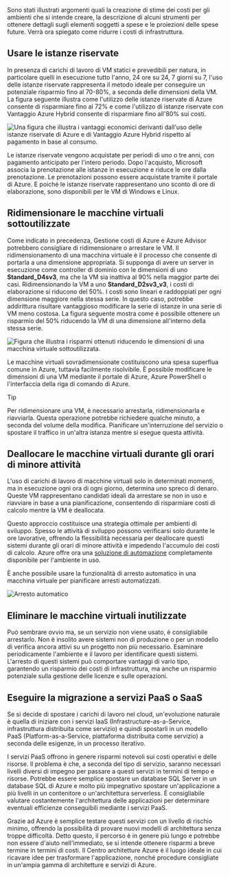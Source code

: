 Sono stati illustrati argomenti quali la creazione di stime dei costi per gli ambienti che si intende creare, la descrizione di alcuni strumenti per ottenere dettagli sugli elementi soggetti a spese e le proiezioni delle spese future. Verrà ora spiegato come ridurre i costi di infrastruttura.

## <a name="use-reserved-instances"></a>Usare le istanze riservate

In presenza di carichi di lavoro di VM statici e prevedibili per natura, in particolare quelli in esecuzione tutto l'anno, 24 ore su 24, 7 giorni su 7, l'uso delle istanze riservate rappresenta il metodo ideale per conseguire un potenziale risparmio fino al 70-80%, a seconda delle dimensioni della VM. La figura seguente illustra come l'utilizzo delle istanze riservate di Azure consente di risparmiare fino al 72% e come l'utilizzo di istanze riservate con Vantaggio Azure Hybrid consente di risparmiare fino all'80% sui costi.

![Una figura che illustra i vantaggi economici derivanti dall'uso delle istanze riservate di Azure e di Vantaggio Azure Hybrid rispetto al pagamento in base al consumo.](../media-drafts/4-savings-coins.png)

Le istanze riservate vengono acquistate per periodi di uno o tre anni, con pagamento anticipato per l'intero periodo. Dopo l'acquisto, Microsoft associa la prenotazione alle istanze in esecuzione e riduce le ore dalla prenotazione. Le prenotazioni possono essere acquistate tramite il portale di Azure. E poiché le istanze riservate rappresentano uno sconto di ore di elaborazione, sono disponibili per le VM di Windows e Linux.

## <a name="right-size-underutilized-virtual-machines"></a>Ridimensionare le macchine virtuali sottoutilizzate

Come indicato in precedenza, Gestione costi di Azure e Azure Advisor potrebbero consigliare di ridimensionare o arrestare le VM. Il ridimensionamento di una macchina virtuale è il processo che consente di portarla a una dimensione appropriata. Si supponga di avere un server in esecuzione come controller di dominio con le dimensioni di uno **Standard_D4sv3**, ma che la VM sia inattiva al 90% nella maggior parte dei casi. Ridimensionando la VM a uno **Standard_D2sv3_v3**, i costi di elaborazione si riducono del 50%. I costi sono lineari e raddoppiati per ogni dimensione maggiore nella stessa serie. In questo caso, potrebbe addirittura risultare vantaggioso modificare la serie di istanze in una serie di VM meno costosa. La figura seguente mostra come è possibile ottenere un risparmio del 50% riducendo la VM di una dimensione all'interno della stessa serie.

![Figura che illustra i risparmi ottenuti riducendo le dimensioni di una macchina virtuale sottoutilizzata.](../media-drafts/4-vm-resize.png)

Le macchine virtuali sovradimensionate costituiscono una spesa superflua comune in Azure, tuttavia facilmente risolvibile. È possibile modificare le dimensioni di una VM mediante il portale di Azure, Azure PowerShell o l'interfaccia della riga di comando di Azure.

> [!TIP]
> Per ridimensionare una VM, è necessario arrestarla, ridimensionarla e riavviarla. Questa operazione potrebbe richiedere qualche minuto, a seconda del volume della modifica. Pianificare un'interruzione del servizio o spostare il traffico in un'altra istanza mentre si esegue questa attività.

## <a name="deallocate-virtual-machines-in-off-hours"></a>Deallocare le macchine virtuali durante gli orari di minore attività

L'uso di carichi di lavoro di macchine virtuali solo in determinati momenti, ma in esecuzione ogni ora di ogni giorno, determina uno spreco di denaro. Queste VM rappresentano candidati ideali da arrestare se non in uso e riavviare in base a una pianificazione, consentendo di risparmiare costi di calcolo mentre la VM è deallocata.

Questo approccio costituisce una strategia ottimale per ambienti di sviluppo. Spesso le attività di sviluppo possono verificarsi solo durante le ore lavorative, offrendo la flessibilità necessaria per deallocare questi sistemi durante gli orari di minore attività e impedendo l'accumulo dei costi di calcolo. Azure offre ora una [soluzione di automazione](https://docs.microsoft.com/azure/automation/automation-solution-vm-management) completamente disponibile per l'ambiente in uso.

È anche possibile usare la funzionalità di arresto automatico in una macchina virtuale per pianificare arresti automatizzati.

![Arresto automatico](../media-drafts/4-vm-auto-shutdown.png)

## <a name="delete-unused-virtual-machines"></a>Eliminare le macchine virtuali inutilizzate 

 Può sembrare ovvio ma, se un servizio non viene usato, è consigliabile arrestarlo. Non è insolito avere sistemi non di produzione o per un modello di verifica ancora attivi su un progetto non più necessario. Esaminare periodicamente l'ambiente e il lavoro per identificare questi sistemi. L'arresto di questi sistemi può comportare vantaggi di vario tipo, garantendo un risparmio dei costi di infrastruttura, ma anche un risparmio potenziale sulla gestione delle licenze e sulle operazioni.

## <a name="migrate-to-paas-or-saas-services"></a>Eseguire la migrazione a servizi PaaS o SaaS 

Se si decide di spostare i carichi di lavoro nel cloud, un'evoluzione naturale è quella di iniziare con i servizi IaaS (Infrastructure-as-a-Service, infrastruttura distribuita come servizio) e quindi spostarli in un modello PaaS (Platform-as-a-Service, piattaforma distribuita come servizio) a seconda delle esigenze, in un processo iterativo.

I servizi PaaS offrono in genere risparmi notevoli sui costi operativi e delle risorse. Il problema è che, a seconda del tipo di servizio, saranno necessari livelli diversi di impegno per passare a questi servizi in termini di tempo e risorse. Potrebbe essere semplice spostare un database SQL Server in un database SQL di Azure e molto più impegnativo spostare un'applicazione a più livelli in un contenitore o un'architettura serverless. È consigliabile valutare costantemente l'architettura delle applicazioni per determinare eventuali efficienze conseguibili mediante i servizi PaaS.  

Grazie ad Azure è semplice testare questi servizi con un livello di rischio minimo, offrendo la possibilità di provare nuovi modelli di architettura senza troppe difficoltà. Detto questo, il percorso è in genere più lungo e potrebbe non essere d'aiuto nell'immediato, se si intende ottenere risparmi a breve termine in termini di costi. Il Centro architetture Azure è il luogo ideale in cui ricavare idee per trasformare l'applicazione, nonché procedure consigliate in un'ampia gamma di architetture e servizi di Azure. 